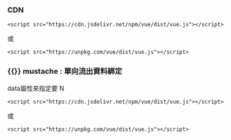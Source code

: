 ### CDN

```
<script src="https://cdn.jsdelivr.net/npm/vue/dist/vue.js"></script>
```
或
```
<script src="https://unpkg.com/vue/dist/vue.js"></script>
```



### {{}} mustache : 單向流出資料綁定


data屬性來指定要 N

```
<script src="https://cdn.jsdelivr.net/npm/vue/dist/vue.js"></script> 
```
或 
```
<script src="https://unpkg.com/vue/dist/vue.js"></script>
```